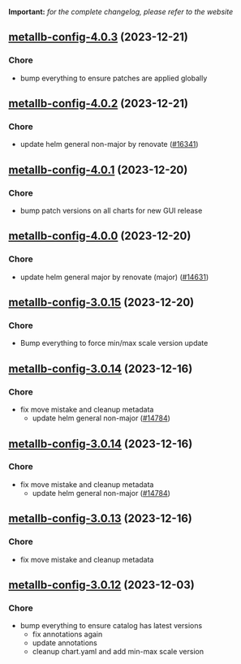 **Important:**
*for the complete changelog, please refer to the website*




## [metallb-config-4.0.3](https://github.com/truecharts/charts/compare/metallb-config-4.0.2...metallb-config-4.0.3) (2023-12-21)

### Chore

- bump everything to ensure patches are applied globally
  
  


## [metallb-config-4.0.2](https://github.com/truecharts/charts/compare/metallb-config-4.0.1...metallb-config-4.0.2) (2023-12-21)

### Chore

- update helm general non-major by renovate ([#16341](https://github.com/truecharts/charts/issues/16341))
  
  


## [metallb-config-4.0.1](https://github.com/truecharts/charts/compare/metallb-config-4.0.0...metallb-config-4.0.1) (2023-12-20)

### Chore

- bump patch versions on all charts for new GUI release
  
  


## [metallb-config-4.0.0](https://github.com/truecharts/charts/compare/metallb-config-3.0.15...metallb-config-4.0.0) (2023-12-20)

### Chore

- update helm general major by renovate (major) ([#14631](https://github.com/truecharts/charts/issues/14631))
  
  


## [metallb-config-3.0.15](https://github.com/truecharts/charts/compare/metallb-config-3.0.14...metallb-config-3.0.15) (2023-12-20)

### Chore

- Bump everything to force min/max scale version update
  
  


## [metallb-config-3.0.14](https://github.com/truecharts/charts/compare/metallb-config-3.0.12...metallb-config-3.0.14) (2023-12-16)

### Chore

- fix move mistake and cleanup metadata
  - update helm general non-major ([#14784](https://github.com/truecharts/charts/issues/14784))
  
  


## [metallb-config-3.0.14](https://github.com/truecharts/charts/compare/metallb-config-3.0.12...metallb-config-3.0.14) (2023-12-16)

### Chore

- fix move mistake and cleanup metadata
  - update helm general non-major ([#14784](https://github.com/truecharts/charts/issues/14784))
  
  


## [metallb-config-3.0.13](https://github.com/truecharts/charts/compare/metallb-config-3.0.12...metallb-config-3.0.13) (2023-12-16)

### Chore

- fix move mistake and cleanup metadata
  
  


## [metallb-config-3.0.12](https://github.com/truecharts/charts/compare/metallb-config-3.0.11...metallb-config-3.0.12) (2023-12-03)

### Chore

- bump everything to ensure catalog has latest versions
  - fix annotations again
  - update annotations
  - cleanup chart.yaml and add min-max scale version
  
  









